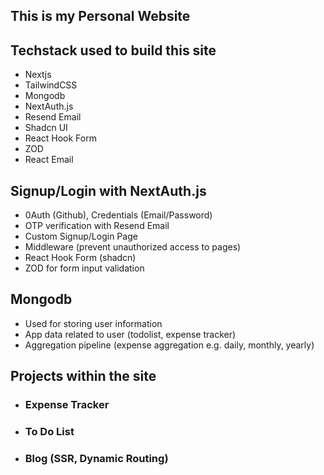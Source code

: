 ## This is my Personal Website

## Techstack used to build this site

- Nextjs
- TailwindCSS
- Mongodb
- NextAuth.js
- Resend Email
- Shadcn UI
- React Hook Form
- ZOD
- React Email

## Signup/Login with NextAuth.js

- 0Auth (Github), Credentials (Email/Password)
- OTP verification with Resend Email
- Custom Signup/Login Page
- Middleware (prevent unauthorized access to pages)
- React Hook Form (shadcn)
- ZOD for form input validation

## Mongodb

- Used for storing user information
- App data related to user (todolist, expense tracker)
- Aggregation pipeline (expense aggregation e.g. daily, monthly, yearly)

## Projects within the site

- ### Expense Tracker
- ### To Do List
- ### Blog (SSR, Dynamic Routing)
